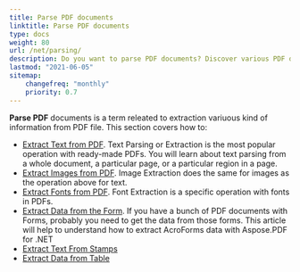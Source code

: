 ```yaml
---
title: Parse PDF documents
linktitle: Parse PDF documents
type: docs
weight: 80
url: /net/parsing/
description: Do you want to parse PDF documents? Discover various PDF data extraction methods with Aspose.PDF for .NET.
lastmod: "2021-06-05"
sitemap:
    changefreq: "monthly"
    priority: 0.7
---
```


**Parse PDF** documents is a term releated to extraction variuous kind of information from PDF file. This section covers how to:

- [Extract Text from PDF](/pdf/net/extract-text-from-pdf/). Text Parsing or Extraction is the most popular operation with ready-made PDFs. You will learn about text parsing from a whole document, a particular page, or a particular region in a page.
- [Extract Images from PDF](/pdf/net/extract-images-from-the-pdf-file/). Image Extraction does the same for images as the operation above for text.
- [Extract Fonts from PDF](/pdf/net/extract-fonts-from-pdf/). Font Extraction is a specific operation with fonts in PDFs.
- [Extract Data from the Form](/pdf/net/extract-data-from-acroform/). If you have a bunch of PDF documents with Forms, probably you need to get the data from those forms. This article will help to understand how to extract AcroForms data with Aspose.PDF for .NET
- [Extract Text From Stamps](/pdf/net/extract-text-from-stamps/)
- [Extract Data from Table](/pdf/net/extract-data-from-table-in-pdf/)
